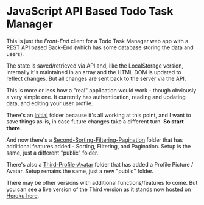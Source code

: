 # JavaScript API Based Todo Task Manager

This is just the _Front-End_ client for a Todo Task Manager web app with a REST API based Back-End (which has some database storing the data and users).

The state is saved/retrieved via API and, like the LocalStorage version, internally it's maintained in an array and the HTML DOM is updated to reflect changes. But all changes are sent back to the server via the API.

This is more or less how a "real" application would work - though obviously a very simple one. It currently has authentication, reading and updating data, and editing your user profile.

There's an [Initial](https://github.com/sansbacher/todo-task-manager/tree/master/API-Based/Initial) folder because it's all working at this point, and I want to save things as-is, in case future changes take a different turn. **So start there.**

And now there's a [Second-Sorting-Filtering-Pagination](https://github.com/sansbacher/todo-task-manager/tree/master/API-Based/Second-Sorting-Filtering-Pagination) folder that has additional features added - Sorting, Filtering, and Pagination. Setup is the same, just a different "public" folder.

There's also a [Third-Profile-Avatar](https://github.com/sansbacher/todo-task-manager/tree/master/API-Based/Third-Profile-Avatar) folder that has added a Profile Picture / Avatar. Setup remains the same, just a new "public" folder.

There may be other versions with additional functions/features to come. But you can see a live version of the Third version as it stands now [hosted on Heroku here](https://sansbacher-task-manager.herokuapp.com/).
